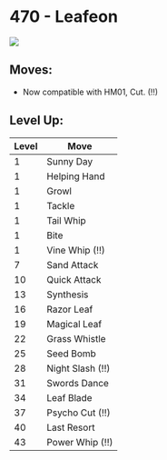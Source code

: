# 470 - Leafeon
![][470]

## Moves:

 - Now compatible with HM01, Cut. (!!)

## Level Up:

Level | Move
---   | ---
  1   | Sunny Day
  1   | Helping Hand
  1   | Growl
  1   | Tackle
  1   | Tail Whip
  1   | Bite
  1   | Vine Whip (!!)
  7   | Sand Attack
 10   | Quick Attack
 13   | Synthesis
 16   | Razor Leaf
 19   | Magical Leaf
 22   | Grass Whistle
 25   | Seed Bomb
 28   | Night Slash (!!)
 31   | Swords Dance
 34   | Leaf Blade
 37   | Psycho Cut (!!)
 40   | Last Resort
 43   | Power Whip (!!)



[470]: /img/pokemon/470.png

